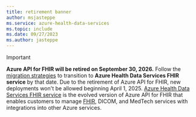 ```yaml
---
title: retirement banner
author: msjasteppe
ms.service: azure-health-data-services
ms.topic: include
ms.date: 09/27/2023
ms.author: jasteppe
---
```


> [!IMPORTANT]
> **Azure API for FHIR will be retired on September 30, 2026.** Follow the [migration strategies](../fhir/migration-strategies.md) to transition to **Azure Health Data Services FHIR service** by that date. Due to the retirement of Azure API for FHIR, new deployments won't be allowed beginning April 1, 2025. 
[Azure Health Data Services FHIR service](../healthcare-apis-overview.md) is the evolved version of Azure API for FHIR that enables customers to manage [FHIR](../fhir/overview.md), DICOM, and MedTech services with integrations into other Azure services.
